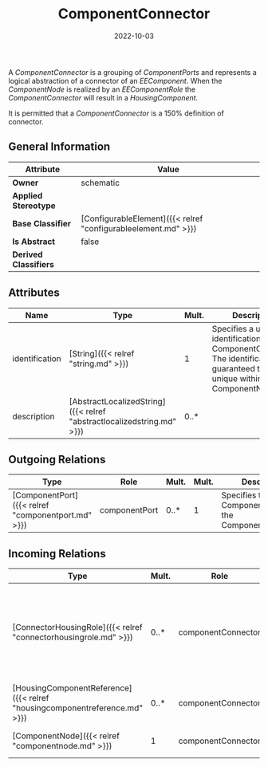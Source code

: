 ﻿---
title: ComponentConnector
toc: false
type: specs
date: "2022-10-03"
draft: false
specification: VEC
version: 2.0.1
documentType: "Recommendation"
elementType: Class
classes:
  - ComponentConnector
menu_name: vec-2.0.1
---
<p> A <i>ComponentConnector</i> is a grouping of <i>ComponentPorts</i> and represents a logical abstraction of a connector of an <i>EEComponent</i>. When the <i>ComponentNode</i> is realized by an <i>EEComponentRole</i> the <i>ComponentConnector</i> will result in a <i>HousingComponent.</i>      </p>      <p> It is permitted that a <i>ComponentConnector</i> is a 150% definition of connector.      </p>

## General Information

| Attribute               | Value |
|-------------------------|-------|
| **Owner**               | schematic |
| **Applied Stereotype**  |   |
| **Base Classifier**     | [ConfigurableElement]({{< relref "configurableelement.md" >}})<br/>  |
| **Is Abstract**         | false |
| **Derived Classifiers** |   |

## Attributes
|  Name  |  Type  |  Mult.  |  Description  |  Owning Classifier  |
|--------|--------|---------|---------------|--------------|
|identification | [String]({{< relref "string.md" >}}) | 1 | Specifies a unique identification of the ComponentConnector. The identification is guaranteed to be unique within the ComponentNode. | [ComponentConnector]({{< relref "componentconnector.md" >}}) |
|description | [AbstractLocalizedString]({{< relref "abstractlocalizedstring.md" >}}) | 0..* |  | [ComponentConnector]({{< relref "componentconnector.md" >}}) |

## Outgoing Relations
|    Type  |   Role   |   Mult.   |   Mult.   |   Description   |
|----------|----------|-----------|-----------|-----------------|
| [ComponentPort]({{< relref "componentport.md" >}}) | componentPort | 0..* | 1 | Specifies the ComponentPorts of the ComponentConnector. |
##  Incoming Relations
|    Type  |   Mult.  |   Role    |   Mult.   |   Description  |
|----------|----------|-----------|-----------|----------------|
| [ConnectorHousingRole]({{< relref "connectorhousingrole.md" >}}) | 0..* | componentConnector | 0..* | <p> References the ComponentConnector that is realized by the referenced ConnectorHousing (OccurrenceOrUsage with ConnectorHousingRole). This can especially be relevant for inliners. KBLFRM-341.      </p> |
| [HousingComponentReference]({{< relref "housingcomponentreference.md" >}}) | 0..* | componentConnector | 0..* | References the ComponentConnector that is realized by the referenced HousingComponentReference. |
| [ComponentNode]({{< relref "componentnode.md" >}}) | 1 | componentConnector | 0..* | Specifies the ComponentConnectors of a ComponentNode. |
